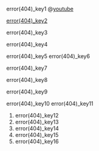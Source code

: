 error(404)_key1
@[youtube](ImEQFprFKWA)

[error(404)_key2](http://alistapart.com/article/amoreuseful404)


error(404)_key3


error(404)_key4



error(404)_key5
error(404)_key6


error(404)_key7


error(404)_key8


error(404)_key9


error(404)_key10
error(404)_key11
1. error(404)_key12
2. error(404)_key13
3. error(404)_key14
4. error(404)_key15
5. error(404)_key16
